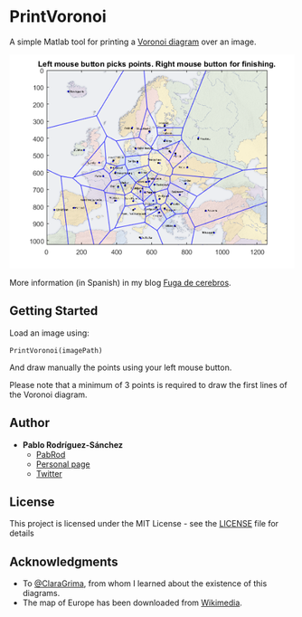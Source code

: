 # PrintVoronoi
A simple Matlab tool for printing a [Voronoi diagram](https://en.wikipedia.org/wiki/Voronoi_diagram) over an image.

![](/img/example.png)

More information (in Spanish) in my blog [Fuga de cerebros](http://fuga.naukas.com/2017/06/29/cree-su-propio-diagrama-de-voronoi/).

## Getting Started

Load an image using:
```
PrintVoronoi(imagePath)
```

And draw manually the points using your left mouse button.

Please note that a minimum of 3 points is required to draw the first lines of the Voronoi diagram.

## Author

* **Pablo Rodríguez-Sánchez**
  * [PabRod](https://pabrod.github.io/)
  * [Personal page](http://about.me/pablo.rodriguez.sanchez)
  * [Twitter](https://twitter.com/DonMostrenco)

## License

This project is licensed under the MIT License - see the [LICENSE](LICENSE) file for details

## Acknowledgments

* To [@ClaraGrima](https://twitter.com/claragrima), from whom I learned about the existence of this diagrams.
* The map of Europe has been downloaded from [Wikimedia](https://commons.wikimedia.org/wiki/File:Europe_capitals_map_de.png).
